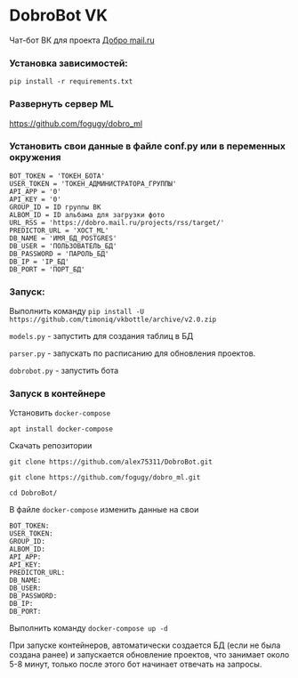 # DobroBot VK
Чат-бот ВК для проекта [Добро mail.ru](dobro.mail.ru)

### Установка зависимостей:
```pip install -r requirements.txt```

### Развернуть сервер ML
https://github.com/fogugy/dobro_ml

### Установить свои данные в файле conf.py или в переменных окружения

```
BOT_TOKEN = 'ТОКЕН_БОТА'
USER_TOKEN = 'ТОКЕН_АДМИНИСТРАТОРА_ГРУППЫ'
API_APP = '0'
API_KEY = '0'
GROUP_ID = ID группы ВК
ALBOM_ID = ID альбама для загрузки фото
URL_RSS = 'https://dobro.mail.ru/projects/rss/target/'
PREDICTOR_URL = 'ХОСТ_ML'
DB_NAME = 'ИМЯ_БД_POSTGRES'
DB_USER = 'ПОЛЬЗОВАТЕЛЬ_БД'
DB_PASSWORD = 'ПАРОЛЬ_БД'
DB_IP = 'IP_БД'
DB_PORT = 'ПОРТ_БД'
```

### Запуск:
Выполнить команду ```pip install -U https://github.com/timoniq/vkbottle/archive/v2.0.zip```

```models.py``` - запустить для создания таблиц в БД

```parser.py``` - запускать по расписанию для обновления проектов.

```dobrobot.py``` - запустить бота

### Запуск в контейнере
Установить ```docker-compose```

```apt install docker-compose```

Скачать репозитории

```git clone https://github.com/alex75311/DobroBot.git```

```git clone https://github.com/fogugy/dobro_ml.git```

```cd DobroBot/```

В файле ```docker-compose``` изменить данные на свои

```
BOT_TOKEN:
USER_TOKEN:
GROUP_ID:
ALBOM_ID:
API_APP:
API_KEY:
PREDICTOR_URL:
DB_NAME:
DB_USER:
DB_PASSWORD:
DB_IP:
DB_PORT:
```

Выполнить команду ```docker-compose up -d``` 

При запуске контейнеров, автоматически создается БД (если не была создана ранее) 
и запускается обновление проектов, что занимает около 5-8 минут, только после этого бот начинает
отвечать на запросы.
